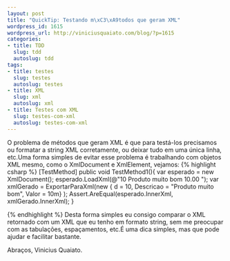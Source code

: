 ```yaml
--- 
layout: post
title: "QuickTip: Testando m\xC3\xA9todos que geram XML"
wordpress_id: 1615
wordpress_url: http://viniciusquaiato.com/blog/?p=1615
categories: 
- title: TDD
  slug: tdd
  autoslug: tdd
tags: 
- title: testes
  slug: testes
  autoslug: testes
- title: XML
  slug: xml
  autoslug: xml
- title: Testes com XML
  slug: testes-com-xml
  autoslug: testes-com-xml
---
```

O problema de métodos que geram XML é que para testá-los precisamos ou formatar a string XML corretamente, ou deixar tudo em uma única linha, etc.Uma forma simples de evitar esse problema é trabalhando com objetos XML mesmo, como o XmlDocument e XmlElement, vejamos:
{% highlight csharp %}
[TestMethod]
public void TestMethod1(){
var esperado = new XmlDocument();
    esperado.LoadXml(@"<produto><id>10</id>            <descricao>Produto muito bom</descricao>        <valor>10.00</valor>        </produto>");
var xmlGerado = ExportarParaXml(new {
d = 10, Descricao = "Produto muito bom", Valor = 10m}
);
    Assert.AreEqual(esperado.InnerXml, xmlGerado.InnerXml);
    }

{% endhighlight %}
Desta forma simples eu consigo comparar o XML retornado com um XML que eu tenho em formato string, sem me preocupar com as tabulações, espaçamentos, etc.É uma dica simples, mas que pode ajudar e facilitar bastante.

Abraços,
Vinicius Quaiato.
